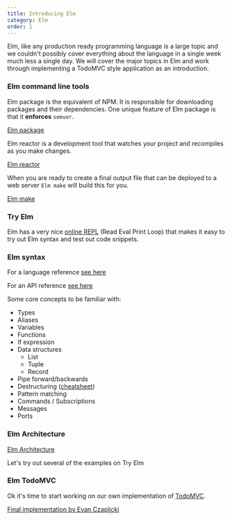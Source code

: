 ```yaml
---
title: Introducing Elm
category: Elm
order: 1
---
```


Elm, like any production ready programming language is a large topic and we couldn't possibly cover everything about the language in a single week much less a single day. We will cover the major topics in Elm and work through implementing a TodoMVC style application as an introduction.

### Elm command line tools

Elm package is the equivalent of NPM. It is responsible for downloading packages and their dependencies. One unique feature of Elm package is that it **enforces** `semver`.

[Elm package](https://guide.elm-lang.org/install.html#elm-package)

Elm reactor is a development tool that watches your project and recompiles as you make changes.

[Elm reactor](https://guide.elm-lang.org/install.html#elm-reactor)

When you are ready to create a final output file that can be deployed to a web server `Elm make` will build this for you.

[Elm make](https://guide.elm-lang.org/install.html#elm-make)

### Try Elm

Elm has a very nice [online REPL](http://elm-lang.org/try) (Read Eval Print Loop) that makes it easy to try out Elm syntax and test out code snippets.

### Elm syntax

For a language reference [see here](https://guide.elm-lang.org/core_language.html)

For an API reference [see here](http://package.elm-lang.org/packages/elm-lang/core)

Some core concepts to be familiar with:

- Types
- Aliases
- Variables
- Functions
- If expression
- Data structures
  - List
  - Tuple
  - Record
- Pipe forward/backwards
- Destructuring ([cheatsheet](https://gist.github.com/yang-wei/4f563fbf81ff843e8b1e))
- Pattern matching
- Commands / Subscriptions
- Messages
- Ports

### Elm Architecture

[Elm Architecture](https://guide.elm-lang.org/architecture/)

Let's try out several of the examples on Try Elm

### Elm TodoMVC

Ok it's time to start working on our own implementation of [TodoMVC](http://todomvc.com/).

[Final implementation by Evan Czaplicki](https://github.com/evancz/elm-todomvc)
